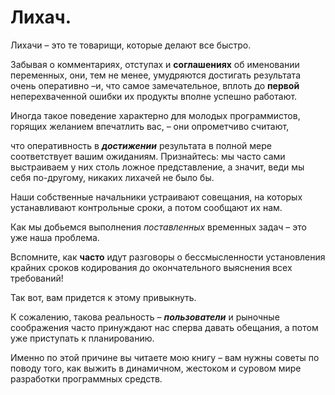 # Лихач.

Лихачи – это те товарищи, которые делают все быстро.

Забывая о комментариях, отступах и **соглашениях**
об именовании переменных, они, тем не менее,
умудряются достигать результата очень оперативно –и, что самое замечательное,
вплоть до __первой__ неперехваченной ошибки их продукты вполне успешно работают.

Иногда такое поведение характерно для молодых программистов,
горящих желанием впечатлить вас, – они опрометчиво считают,

что оперативность в ___достижении___ результата в полной мере соответствует вашим ожиданиям.
Признайтесь: мы часто сами выстраиваем у них столь ложное представление, а значит,
веди мы себя по-другому, никаких лихачей не было бы.

Наши собственные начальники устраивают совещания,
на которых устанавливают контрольные сроки, а потом сообщают их нам.

Как мы добьемся выполнения *поставленных* временных задач – это уже наша проблема.

Вспомните, как **часто** идут разговоры о бессмысленности установления крайних сроков кодирования до окончательного выяснения всех требований!

Так вот, вам придется к этому привыкнуть.

К сожалению, такова реальность – ***пользователи*** и рыночные соображения
часто принуждают нас сперва давать обещания, а потом уже приступать к планированию.

Именно по этой причине вы читаете мою книгу – вам нужны советы по поводу того,
как выжить в динамичном, жестоком и суровом мире разработки программных средств.